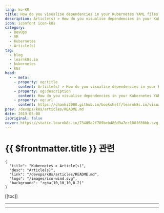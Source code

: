 ```yaml
---
lang: ko-KR
title: How do you visualise dependencies in your Kubernetes YAML files?
description: Article(s) > How do you visualise dependencies in your Kubernetes YAML files?
icon: iconfont icon-k8s
category:
  - DevOps
  - VM
  - Kubernetes
  - Article(s)
tag:
  - blog
  - learnk8s.io
  - kubernetes
  - k8s
head:
  - - meta:
    - property: og:title
      content: Article(s) > How do you visualise dependencies in your Kubernetes YAML files?
    - property: og:description
      content: How do you visualise dependencies in your Kubernetes YAML files?
    - property: og:url
      content: https://chanhi2000.github.io/bookshelf/learnk8s.io/visualise-dependencies-kubernetes.html
prev: /devops/k8s/articles/README.md
date: 2019-05-08
isOriginal: false
cover: https://static.learnk8s.io/73405a2f789beb486d9a7ec108f630bb.svg
---
```


# {{ $frontmatter.title }} 관련

```component VPCard
{
  "title": "Kubernetes > Article(s)",
  "desc": "Article(s)",
  "link": "/devops/k8s/articles/README.md",
  "logo": "/images/ico-wind.svg",
  "background": "rgba(10,10,10,0.2)"
}
```

[[toc]]

---

<SiteInfo
  name="How do you visualise dependencies in your Kubernetes YAML files?"
  desc="When you have a large number of resources in your Kubernetes cluster, you might lose track of all relationships between them. Learn how to visualise your dependencies."
  url="https://learnk8s.io/visualise-dependencies-kubernetes"
  logo="https://static.learnk8s.io/f7e5160d4744cf05c46161170b5c11c9.svg"
  preview="https://static.learnk8s.io/73405a2f789beb486d9a7ec108f630bb.svg"/>

<!-- TODO: 작성 -->

---

<TagLinks />